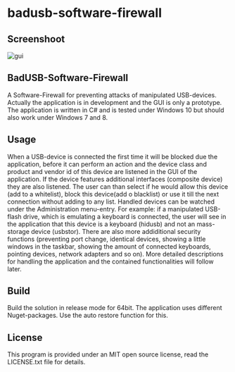 # badusb-software-firewall
## Screenshoot
![gui](https://user-images.githubusercontent.com/31700285/30253515-2779f2e2-9687-11e7-8954-6a358583f9b5.PNG)
## BadUSB-Software-Firewall
A Software-Firewall for preventing attacks of manipulated USB-devices. Actually the application is in development and the GUI is only a prototype. The application is written in C# and is tested under Windows 10 but should also work under Windows 7 and 8.
## Usage
When a USB-device is connected the first time it will be blocked due the application, before it can perform an action and the device class and product and vendor id of this device are listened in the GUI of the application. If the device features additional interfaces (composite device) they are also listened. The user can than select if he would allow this device (add to a whitelist), block this device(add o blacklist) or use it till the next connection without adding to any list. Handled devices can be watched under the Administration menu-entry. For example: if a manipulated USB-flash drive, which is emulating a keyboard is connected, the user will see in the application that this device is a keyboard (hidusb) and not an mass-storage device (usbstor). There are also more addiditional security functions (preventing port change, identical devices, showing a little windows in the taskbar, showing the amount of connected keyboards, pointing devices, network adapters and so on). More detailed descriptions for handling the application and the contained functionalities will follow later. 
## Build
Build the solution in release mode for 64bit.
The application uses different Nuget-packages. Use the auto restore function for this.
## License
This program is provided under an MIT open source license, read the LICENSE.txt file for details.
